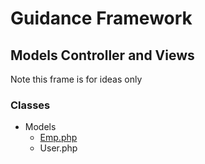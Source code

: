 # Guidance Framework

## Models Controller and Views

Note this frame is for ideas only


### Classes

+ Models
  + <a href="#"> Emp.php </a>
  + User.php